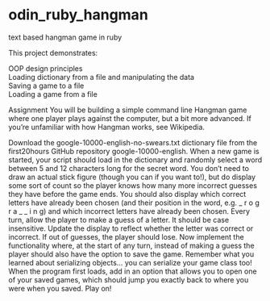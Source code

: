 # odin_ruby_hangman
text based hangman game in ruby

This project demonstrates: 

OOP design principles  
Loading dictionary from a file and manipulating the data  
Saving a game to a file  
Loading a game from a file  


Assignment
You will be building a simple command line Hangman game where one player plays against the computer, but a bit more advanced. If you’re unfamiliar with how Hangman works, see Wikipedia.

Download the google-10000-english-no-swears.txt dictionary file from the first20hours GitHub repository google-10000-english.
When a new game is started, your script should load in the dictionary and randomly select a word between 5 and 12 characters long for the secret word.
You don’t need to draw an actual stick figure (though you can if you want to!), but do display some sort of count so the player knows how many more incorrect guesses they have before the game ends. You should also display which correct letters have already been chosen (and their position in the word, e.g. _ r o g r a _ _ i n g) and which incorrect letters have already been chosen.
Every turn, allow the player to make a guess of a letter. It should be case insensitive. Update the display to reflect whether the letter was correct or incorrect. If out of guesses, the player should lose.
Now implement the functionality where, at the start of any turn, instead of making a guess the player should also have the option to save the game. Remember what you learned about serializing objects… you can serialize your game class too!
When the program first loads, add in an option that allows you to open one of your saved games, which should jump you exactly back to where you were when you saved. Play on!